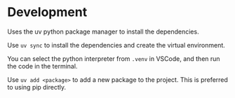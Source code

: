 # Development

Uses the uv python package manager to install the dependencies. 

Use `uv sync` to install the dependencies and create the virtual environment.

You can select the python interpreter from `.venv` in VSCode, and then run the code in the terminal.

Use `uv add <package>` to add a new package to the project. This is preferred to using pip directly.